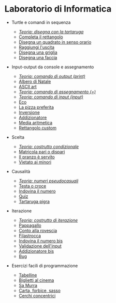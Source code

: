 # Laboratorio di Informatica

* Turtle e comandi in sequenza
  * [*Teoria: disegna con la tartaruga*](https://github.com/bitbart/labinf/tree/main/turtle-basics/turtle-demo)
  * [Completa il rettangolo](https://github.com/bitbart/labinf/tree/main/turtle-basics/completa-rettangolo)
  * [Disegna un quadrato in senso orario](https://github.com/bitbart/labinf/tree/main/turtle-basics/quadrato-in-senso-orario)
  * [Raggiungi l'uscita](https://github.com/bitbart/labinf/tree/main/turtle-basics/raggiungi-uscita)
  * [Disegna una griglia](https://github.com/bitbart/labinf/tree/main/turtle-basics/griglia-3-per-3/)
  * [Disegna una faccia](https://github.com/bitbart/labinf/tree/main/turtle-basics/disegna-una-faccia/)

* Input-output da console e assegnamento
  * [*Teoria: comando di output (print)*](https://github.com/bitbart/labinf/tree/main/input-output/output)
  * [Albero di Natale](https://github.com/bitbart/labinf/tree/main/input-output/albero-di-natale)
  * [ASCII art](https://github.com/bitbart/labinf/tree/main/input-output/ascii-art)
  * [*Teoria: comando di assegnamento (=)*](https://github.com/bitbart/labinf/tree/main/input-output/assegnamento)
  * [*Teoria: comando di input (input)*](https://github.com/bitbart/labinf/tree/main/input-output/input)
  * [Eco](https://github.com/bitbart/labinf/tree/main/input-output/eco)
  * [La pizza preferita](https://github.com/bitbart/labinf/tree/main/input-output/pizza-preferita)
  * [Inversione](https://github.com/bitbart/labinf/tree/main/input-output/inversione)
  * [Addizionatore](https://github.com/bitbart/labinf/tree/main/input-output/addizionatore)
  * [Media aritmetica](https://github.com/bitbart/labinf/tree/main/input-output/media-aritmetica)
  * [Rettangolo custom](https://github.com/bitbart/labinf/tree/main/input-output/rettangolo-custom)
    
* Scelta
  * [*Teoria: costrutto condizionale*](https://github.com/bitbart/labinf/tree/main/if-then-else/if-then-else)
  * [Matricola pari o dispari](https://github.com/bitbart/labinf/tree/main/if-then-else/matricola-pari-o-dispari)
  * [Il pranzo è servito](https://github.com/bitbart/labinf/tree/main/if-then-else/il-pranzo-e-servito)
  * [Vietato ai minori](https://github.com/bitbart/labinf/tree/main/if-then-else/vietato-ai-minori)

* Causalità
  * [*Teoria: numeri pseudocasuali*](https://github.com/bitbart/labinf/tree/main/if-then-else/random)
  * [Testa o croce](https://github.com/bitbart/labinf/tree/main/if-then-else/testa-o-croce)
  * [Indovina il numero](https://github.com/bitbart/labinf/tree/main/if-then-else/indovina-il-numero)
  * [Quiz](https://github.com/bitbart/labinf/tree/main/if-then-else/quiz)
  * [Tartaruga pigra](https://github.com/bitbart/labinf/tree/main/if-then-else/tartaruga-pigra)

* Iterazione
  * [*Teoria: costrutto di iterazione*](https://github.com/bitbart/labinf/tree/main/while/while)
  * [Pappagallo](https://github.com/bitbart/labinf/tree/main/while/pappagallo)
  * [Conto alla rovescia](https://github.com/bitbart/labinf/tree/main/while/conto-alla-rovescia)
  * [Filastrocca](https://github.com/bitbart/labinf/tree/main/while/filastrocca)
  * [Indovina il numero bis](https://github.com/bitbart/labinf/tree/main/while/indovina-il-numero-bis)
  * [Validazione dell'input](https://github.com/bitbart/labinf/tree/main/while/validazione-input)
  * [Addizionatore bis](https://github.com/bitbart/labinf/tree/main/while/addizionatore-bis)
  * [Bug](https://github.com/bitbart/labinf/tree/main/while/bug)
  
* Esercizi facili di programmazione
  * [Tabelline](https://github.com/bitbart/labinf/tree/main/summary-exercises/tabelline)
  * [Biglietti al cinema](https://github.com/bitbart/labinf/tree/main/summary-exercises/cinema)
  * [Sa Murra](https://github.com/bitbart/labinf/tree/main/summary-exercises/samurra)
  * [Carta, forbice, sasso](https://github.com/bitbart/labinf/tree/main/summary-exercises/cartaforbicesasso)
  * [Cerchi concentrici](https://github.com/bitbart/labinf/tree/main/summary-exercises/cerchi-concentrici)
